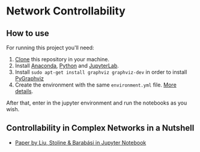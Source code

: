 # Network Controllability   

How to use
---

For running this project you'll need: 

1. [Clone](https://git-scm.com/docs/git-clone) this repository in your
   machine. 
2. Install
   [Anaconda](https://docs.conda.io/projects/conda/en/latest/user-guide/install/linux.html),
   [Python](https://docs.python-guide.org/starting/install3/linux/) and
   [JupyterLab](https://jupyter.org/install). 
3. Install `sudo apt-get install graphviz graphviz-dev` in order to install [PyGraphviz](https://pygraphviz.github.io/documentation/stable/install.html)
4. Create the environment with the same `environment.yml` file. [More details](https://docs.conda.io/projects/conda/en/latest/user-guide/tasks/manage-environments.html#creating-an-environment-from-an-environment-yml-file).

After that, enter in the jupyter environment and run the notebooks as you wish. 

Controllability in Complex Networks in a Nutshell
---

- [Paper by Liu, Stoline & Barabási in Jupyter Notebook](https://nbviewer.jupyter.org/github/lucasmoschen/network-controllability/blob/main/notebooks/control_complex_networks.ipynb)
